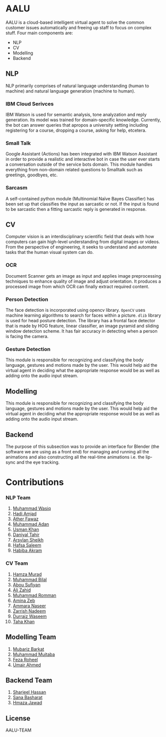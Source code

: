 # AALU


AALU is a cloud-based intelligent virtual agent to solve the common customer issues automatically and freeing up staff to focus on complex stuff. Four main components are:

  - NLP
  - CV
  - Modelling
  - Backend

## NLP
NLP primarily comprises of natural language understanding (human to machine) and natural language generation (machine to human).
### IBM Cloud Serivces
   IBM Watson is used for semantic analysis, tone analyzation and reply generation. Its model was trained for domain-specific knowledge. Currently, the bot can answer queries that apropos a university setting including registering for a course, dropping a course, asking for help, etcetera.  
### Small Talk
Google Assistant (Actions) has been integrated with IBM Watson Assistant in order to provide a realistic and interactive bot in case the user ever starts a conversation outside of the service bots domain. This module handles everything from non-domain related questions to Smalltalk such as greetings, goodbyes, etc. 
### Sarcasm
A self-contained python module (Multinomial Naïve Bayes Classifier) has been set up that classifies the input as sarcastic or not. If the input is found to be sarcastic then a fitting sarcastic reply is generated in response.  

## CV
Computer vision is an interdisciplinary scientific field that deals with how computers can gain high-level understanding from digital images or videos. From the perspective of engineering, it seeks to understand and automate tasks that the human visual system can do.
### OCR
Document Scanner gets an image as input and applies image preprocessing techniques to enhance quality of image and adjust orientation. It produces a processed image from which OCR can finally extract required content.

### Person Detection
 The face detection is incorporated using opencv library. `OpenCV` uses machine learning algorithms to search for faces within a picture. `dlib` library is used for head posture detection. The library has a frontal face detector that is made by HOG feature, linear classifier, an image pyramid and sliding window detection scheme. It has fair accuracy in detecting when a person is facing the camera.

### Gesture Detection
This module is responsible for recognizing and classifying the body language, gestures and motions made by the user.  This would help aid the virtual agent in deciding what the appropriate response would be as well as adding onto the audio input stream.

## Modelling
This module is responsible for recognizing and classifying the body language, gestures and motions made by the user.  This would help aid the virtual agent in deciding what the appropriate response would be as well as adding onto the audio input stream.

## Backend
The purpose of this subsection was to provide an interface for Blender (the software we are using as a front end) for managing and running all the animations and also constructing all the real-time animations i.e. the lip-sync and the eye tracking.

# Contributions
### NLP Team
1. [Muhammad Wasiq]()
2. [Hadi Amjad](https://github.com/hadiamjad)
3. [Ather Fawaz]()
4. [Muhammad Adan]()
5. [Usman Khan]()
6. [Daniyal Tahir]()
7. [Arsylan Sheikh]()
8. [Hafsa Saleem]()
9. [Habiba Akram]()

### CV Team
1. [Hamza Murad]()
2. [Muhammad Bilal]()
3. [Abou Sufiyan]()
4. [Ali Zahid]()
5. [Muhammad Romman]()
6. [Amina Zeb]()
7. [Ammara Naseer]()
8. [Zarrish Nadeem]()
9. [Durraiz Waseem]()
10. [Taha Khan]()

## Modelling Team
1. [Mubariz Barkat]()
2. [Muhammad Mujtaba]()
3. [Feza Roheel]()
4. [Umair Ahmed]()

## Backend Team
1. [Sharjeel Hassan]()
2. [Sana Basharat]()
3. [Hmaza Jawad]()

License
----
AALU-TEAM
